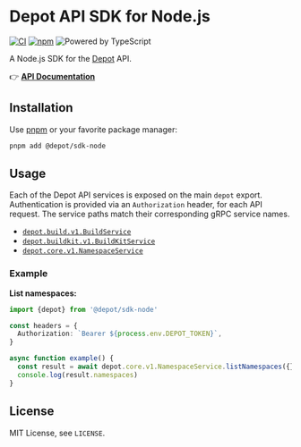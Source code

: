 # Depot API SDK for Node.js

[![CI](https://github.com/depot/sdk-node/actions/workflows/ci.yml/badge.svg)](https://github.com/depot/sdk-node/actions/workflows/ci.yml)
[![npm](https://img.shields.io/npm/v/@depot/sdk-node.svg)](https://www.npmjs.com/package/@depot/sdk-node)
![Powered by TypeScript](https://img.shields.io/badge/powered%20by-typescript-blue.svg)

A Node.js SDK for the [Depot](https://depot.dev) API.

👉 [**API Documentation**](https://buf.build/depot/api)

## Installation

Use [pnpm](https://pnpm.io) or your favorite package manager:

```bash
pnpm add @depot/sdk-node
```

## Usage

Each of the Depot API services is exposed on the main `depot` export. Authentication is provided via an `Authorization` header, for each API request. The service paths match their corresponding gRPC service names.

- [`depot.build.v1.BuildService`](https://buf.build/depot/api/docs/main:depot.build.v1#depot.build.v1.BuildService)
- [`depot.buildkit.v1.BuildKitService`](https://buf.build/depot/api/docs/main:depot.buildkit.v1#depot.buildkit.v1.BuildKitService)
- [`depot.core.v1.NamespaceService`](https://buf.build/depot/api/docs/main:depot.core.v1#depot.core.v1.NamespaceService)

### Example

**List namespaces:**

```typescript
import {depot} from '@depot/sdk-node'

const headers = {
  Authorization: `Bearer ${process.env.DEPOT_TOKEN}`,
}

async function example() {
  const result = await depot.core.v1.NamespaceService.listNamespaces({}, {headers})
  console.log(result.namespaces)
}
```

## License

MIT License, see `LICENSE`.
